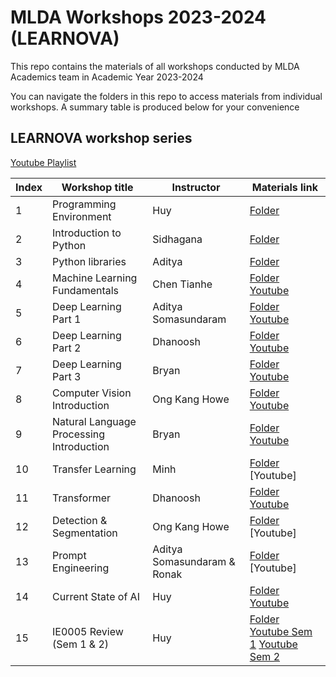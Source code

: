 # MLDA Workshops 2023-2024 (LEARNOVA)

This repo contains the materials of all workshops conducted by MLDA Academics team in Academic Year 2023-2024

You can navigate the folders in this repo to access materials from individual workshops. A summary table is produced below for your convenience

## LEARNOVA workshop series

[Youtube Playlist](https://www.youtube.com/playlist?list=PLXpIV63PRtvXM5I-6Fv9Z1s3tXV91n636)

| Index | Workshop title                           | Instructor                  | Materials link                                                                                                                                                  |
| ----- | ---------------------------------------- | --------------------------- | --------------------------------------------------------------------------------------------------------------------------------------------------------------- |
| 1     | Programming Environment                  | Huy                         | [Folder](https://github.com/MLDA-NTU/Workshops-2023-24/tree/main/01.%20Programming%20Environment)                                                                |
| 2     | Introduction to Python                   | Sidhagana                   | [Folder](https://github.com/MLDA-NTU/Workshops-2023-24/tree/main/02.%20Introduction%20to%20Python)                                                               |
| 3     | Python libraries                         | Aditya                      | [Folder](https://github.com/MLDA-NTU/Workshops-2023-24/tree/main/03.%20Python%20libraries)                                                                       |
| 4     | Machine Learning Fundamentals            | Chen Tianhe                 | [Folder](https://github.com/MLDA-NTU/Workshops-2023-24/tree/main/04.%20Machine%20Learning%20Fundamentals) [Youtube](https://youtu.be/Q59uHqvBreY?feature=shared) |
| 5     | Deep Learning Part 1                     | Aditya Somasundaram         | [Folder](https://github.com/MLDA-NTU/Workshops-2023-24/tree/main/05.%20Deep%20Learning%20Part%201) [Youtube](https://youtu.be/HNPYpJGeR18?feature=shared)                                                    |
| 6     | Deep Learning Part 2                     | Dhanoosh                    | [Folder](https://github.com/MLDA-NTU/Workshops-2023-24/tree/main/06.%20Deep%20Learning%20Part%202) [Youtube](https://youtu.be/iJNtpdMLOZc?feature=shared)                                                     |
| 7     | Deep Learning Part 3                     | Bryan                       | [Folder](https://github.com/MLDA-NTU/Workshops-2023-24/tree/main/07.%20Deep%20Learning%20Part%203) [Youtube](https://youtu.be/abwqIu8pESA?feature=shared)                                                     |
| 8     | Computer Vision Introduction             | Ong Kang Howe               | [Folder](https://github.com/MLDA-NTU/Workshops-2023-24/tree/main/08.%20Computer%20Vision) [Youtube](https://youtu.be/WQm4TmqqPeA?feature=shared)                                                              |
| 9     | Natural Language Processing Introduction | Bryan                       | [Folder](https://github.com/MLDA-NTU/Workshops-2023-24/tree/main/09.%20Intro%20to%20NLP) [Youtube](https://youtu.be/aIVftrRHRS0?feature=shared)                                                                     |
| 10    | Transfer Learning                        | Minh                        | [Folder](https://github.com/MLDA-NTU/Workshops-2023-24/tree/main/10.%20Transfer%20Learning) [Youtube]                                                               |
| 11    | Transformer                              | Dhanoosh                    | [Folder](https://github.com/MLDA-NTU/Workshops-2023-24/tree/main/11.%20Transformer) [Youtube](https://youtu.be/Kg2k-via2-g?feature=shared)                                                                     |
| 12    | Detection & Segmentation                 | Ong Kang Howe               | [Folder](https://github.com/MLDA-NTU/Workshops-2023-24/tree/main/12.%20Detection%20%26%20Segmentation) [Youtube]                                                        |
| 13    | Prompt Engineering                       | Aditya Somasundaram & Ronak | [Folder](https://github.com/MLDA-NTU/Workshops-2023-24/tree/main/13.%20Prompt%20Engineering) [Youtube]                                                              |
| 14    | Current State of AI                      | Huy                         | [Folder](https://github.com/MLDA-NTU/Workshops-2023-24/tree/main/14.%20Current%20State%20of%20AI) [Youtube](https://youtu.be/kKA-rgiC3Xg?feature=shared)                                                             |
| 15    | IE0005 Review (Sem 1 & 2)                | Huy                         | [Folder](https://github.com/MLDA-NTU/Workshops-2023-24/tree/main/15.%20IE0005%20Review) [Youtube Sem 1](https://youtu.be/EpiGM4uV2jY?feature=shared) [Youtube Sem 2](https://youtu.be/oX1H_nM3zl0?feature=shared)                                       |
